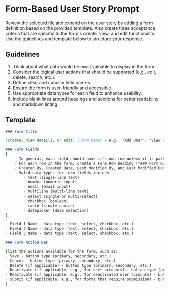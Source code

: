 # Form-Based User Story Prompt

Review the selected file and expand on the user story by adding a form definition based on the provided template. Also create three acceptance criteria that are specific to the form's create, view, and edit functionality. Use the guidelines and template below to structure your response.

## Guidelines

1. Think about what data would be most valuable to display in the form.
2. Consider the logical user actions that should be supported (e.g., edit, delete, search, etc.).
3. Define clear and concise field names.
4. Ensure the form is user-friendly and accessible.
5. Use appropriate data types for each field to enhance usability.
6. Include blank lines around headings and sections for better readability and markdown linting.

## Template

```markdown
### Form Title

[create, view details, or edit] [Form Name] - e.g., "Add User", "View User Details", "Edit User"

### Form Fields
[
    - In general, each field should have it's own row unless it is part of a logical group like "City," "State," and "Zip Code." or "First Name" and "Last Name" (where each is displayed as its own bullet).
    - For each row in the form, create a Form Row heading ("### Form Row 1").
    - Created By, Created Date, Last Modified By, and Last Modified Date should always be displayed as plain text.
    - Valid data types for form fields include:
        - text (single-line text)
        - number (numeric input)
        - email (email input)
        - multiline (multi-line text)
        - select (single or multi-select)
        - checkbox (boolean)
        - radio (single choice)
        - datepicker (date selection)
]

- Field 1 Name - data type (text, select, checkbox, etc.)
- Field 2 Name - data type (text, select, checkbox, etc.)
- Field 3 Name - data type (text, select, checkbox, etc.)

### Form Action Bar

[list the actions available for the form, such as:
- Save - button type (primary, secondary, etc.)
- Cancel - button type (primary, secondary, etc.)
- Delete (if applicable) - button type (primary, secondary, etc.)
- Deactivate (if applicable, e.g., for user accounts) - button type (primary, secondary, etc.)
- Reactivate (if applicable, e.g., for deactivated user accounts) - button type (primary, secondary, etc.)
- Submit (if applicable, e.g., for forms that require submission) - button type (primary, secondary, etc.)
]